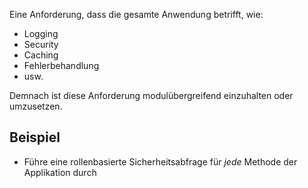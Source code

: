 Eine Anforderung, dass die gesamte Anwendung betrifft, wie:
- Logging
- Security
- Caching
- Fehlerbehandlung
- usw.

Demnach ist diese Anforderung modulübergreifend einzuhalten oder umzusetzen.

## Beispiel
- Führe eine rollenbasierte Sicherheitsabfrage für *jede* Methode der Applikation durch